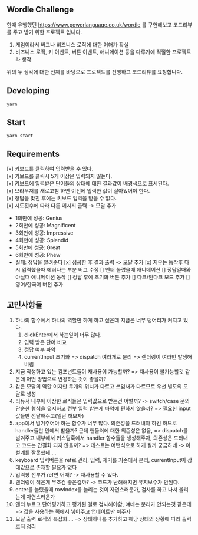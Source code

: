 ## Wordle Challenge

한때 유행했던 https://www.powerlanguage.co.uk/wordle 를 구현해보고 코드리뷰를 주고 받기 위한 프로젝트 입니다.

1. 게임이라서 버그나 비즈니스 로직에 대한 이해가 확실
2. 비즈니스 로직, 키 이벤트, 버튼 이벤트, 애니메이션 등을 다루기에 적절한 프로젝트라 생각

위의 두 생각에 대한 전제를 바탕으로 프로젝트를 진행하고 코드리뷰를 요청합니다.


## Developing

```shell
yarn
```

## Start

```shell
yarn start
```

## Requirements 
[x] 키보드를 클릭하여 입력받을 수 있다.   
[x] 키보드를 클릭시 5개 이상은 입력되지 않는다.   
[x] 키보드에 입력받은 단어들의 상태에 대한 결과값이 배경색으로 표시된다.   
[x] 브라우저를 새로고침 하면 이전에 입력한 값이 살아있어야 한다.  
[x] 정답을 맞친 후에는 키보드 입력을 받을 수 없다.   
[x] 시도횟수에 따라 다른 메시지 출력 -> 모달 추가
- 1회만에 성공: Genius
- 2회만에 성공: Magnificent
- 3회만에 성공: Impressive
- 4회만에 성공: Splendid
- 5회만에 성공: Great
- 6회만에 성공: Phew
- 실패: 정답을 알려준다
[x] 성공한 후 결과 출력 -> 모달 추가
[x] 지우는 동작후 다시 입력했을때 에러나는 부분 버그 수정
[] 엔터 눌렀을때 애니메이션
[] 정답일때와 아닐때 애니메이션 동작
[] 정답 후에 초기화 버튼 추가
[] 다크/안다크 모드 추가
[] 영어/한국어 버전 추가

## 고민사항들
1) 하나의 함수에서 하나의 역할만 하게 하고 싶은데 지금은 너무 덩어리가 커지고 있다.
    1) clickEnter에서 하는일이 너무 많다. 
      1) 입력 받은 단어 비교
      2) 정답 여부 파악
      3) currentInput 초기화
    => dispatch 여러개로 분리 => 렌더링이 여러번 발생해버림
2) 지금 작성하고 있는 컴포넌트들이 재사용이 가능할까? => 재사용이 불가능할것 같은데 어떤 방법으로 변경하는 것이 좋을까?
3) 같은 모달의 역할 이지만 두개의 위치가 다르고 쓰임새가 다르므로 우선 별도의 모달로 생성
4) 리듀서 내부에 이상한 로직들은 입력값으로 받는건 어떨까? 
-> switch/case 문의 단순한 형식을 유지하고 전부 입력 받는게 파악에 편하지 않을까? => 필요한 input 값들만 전달해주고(일단 해보자)
1) app에서 넘겨주어야 하는 함수가 너무 많다. 의존성을 드러내야 하긴 하므로 handler들만 안에서 받을까? 근데 핸들러에 대한 의존성은 없음, => dispatch를 넘겨주고 내부에서 커스텀훅에서 handler 함수들을 생성해주자, 의존성은 드러내고 코드는 간결화 되지 않을까? => 테스트는 어떤식으로 하게 될까 궁금하네 -> 아 설계를 잘못했네....
2) keyboard 입력버튼을 ref로 관리, 입력, 제거를 기존에서 분리, currentInput이 상태값으로 존재할 필요가 없다
3) 입력창 전부가 ref면 어때? -> 재사용할 수 있다.
4) 렌더링이 적은게 무조건 좋은걸까? -> 코드가 난해해지면 유지보수가 안된다.
5) enter를 눌렀을때 rowIndex를 늘리는 것이 자연스러운가, 검사를 하고 나서 올리는게 자연스러운가
6) 엔터 누르고 단어평가하고 평가된 걸로 검사해야함, 얘네는 분리가 안되는것 같은데 => 값을 사용하는 쪽에서 넣어주고 업데이트만 쳐주자
7) 모달 출력 로직의 복잡화.... => 상태하나를 추가하고 해당 상태의 상황에 따라 출력로직 정리